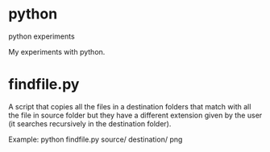 # python
python experiments


My experiments with python.


# findfile.py
A script that copies all the files in a destination folders that match with all the file in source folder but they have a different 
extension given by the user (it searches recursively in the destination folder).


Example:
python findfile.py source/ destination/ png 
